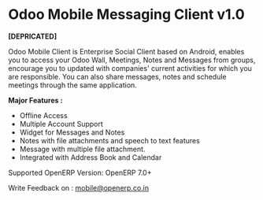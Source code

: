 Odoo Mobile Messaging Client v1.0
=================================

**[DEPRICATED]**

Odoo Mobile Client is Enterprise Social Client based on Android, enables you to access your Odoo Wall, Meetings, Notes and Messages from groups, encourage you to updated with companies' current activities for which you are responsible. You can also share messages, notes and schedule meetings through the same application.

**Major Features :**

- Offline Access
- Multiple Account Support
- Widget for Messages and Notes
- Notes with file attachments and speech to text features
- Message with multiple file attachment.
- Integrated with Address Book and Calendar

Supported OpenERP Version: OpenERP 7.0+

Write Feedback on : mobile@openerp.co.in
